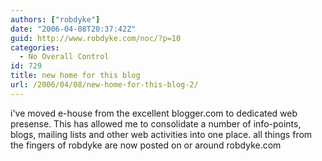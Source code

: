 ```yaml
---
authors: ["robdyke"]
date: "2006-04-08T20:37:42Z"
guid: http://www.robdyke.com/noc/?p=10
categories:
  - No Overall Control
id: 729
title: new home for this blog
url: /2006/04/08/new-home-for-this-blog-2/
---
```

i've moved e-house from the excellent blogger.com to dedicated web presense. This has allowed me to consolidate a number of info-points, blogs, mailing lists and other web activities into one place. all things from the fingers of robdyke are now posted on or around robdyke.com